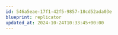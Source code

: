 ```yaml
---
id: 546a5eae-17f1-42f5-9857-18cd52ada03e
blueprint: replicator
updated_at: 2024-10-24T10:33:45+00:00
---
```

